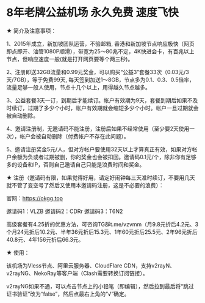 # 8年老牌公益机场 永久免费 速度飞快

★ 简介及注意事项：

1、2015年成立，新加坡团队运营，不验邮箱, 香港和新加坡节点响应极快（网页即点即开、油管1080P顺滑），带宽为25～80兆不定，4K快进会卡，有百兆以上节点，但响应速度一般(就是打开网页要等个两三秒)。

2、注册即送32GB流量和0.99元奖金，可以购买“公益3”套餐33次（0.03元/3天/7GB），等于免费99天, 每天签到加送1～8GB，节点多为0.1、0.3、0.5倍率，流量足够一般人使用，节点十几个以上，用得越久节点越多。

3、公益套餐3天一订，到期后才能续订。帐户有效期为9天，套餐到期后如果不及时续订，过期了多少个小时，帐户有效期就会缩短多少个小时。帐户一旦过期就会被自动删除。

4、邀请注册制，无邀请码不能注册，注册后如果不经常使用（至少要2天使用一次），帐户会被自动删除（付费帐户不存在此问题）。

5、邀请注册奖金5元/人，但对方帐户要使用32天以上才算真正有效，如果对方帐户余额为负或者过期被删，你的奖金也会被扣回。邀请码0.1元/个，除非你有足够多的设备和IP，否则自己邀请自己只能是浪费时间和奖金。


★ 注册（邀请码有限，如果觉得好用，请定好闹钟每三天准时续订，不要用几天就不管了变空号了然后又使用本邀请码注册，这是不必要的浪费）：

官网：https://okgg.top

邀请码1：VLZB
邀请码2：CDRr
邀请码3：T6N2

高级套餐有4.25折的优惠方法，可咨询TG群t.me/vzvmm（月9.8元折后4.2元、3个月24元折后10.2元、半年36元折后15.3元、1年60元折后25.5元、2年96元折后40.8元、4年156元折后66.3元。


★ 使用：

该机场为Vless节点、阿里云服务器、CloudFlare CDN，支持v2rayN、v2rayNG、NekoRay等客户端（Clash需要转换订阅链接）。

v2rayNG如果不通，可以点击节点上的小铅笔（即编辑），然后拉到最后将“跳过证书验证”改为“false”，然后点最右上角的“√”确定。

